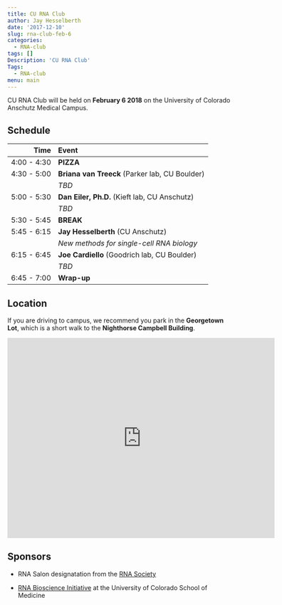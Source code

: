 ```yaml
---
title: CU RNA Club
author: Jay Hesselberth
date: '2017-12-10'
slug: rna-club-feb-6
categories:
  - RNA-club
tags: []
Description: 'CU RNA Club'
Tags:
  - RNA-club
menu: main
---
```


CU RNA Club will be held on **February 6 2018** on the University of Colorado Anschutz Medical Campus.

<!--more-->

## Schedule

|        Time | Event     |
|         --: | :--       |
| 4:00 - 4:30 | **PIZZA** |
| 4:30 - 5:00 | **Briana van Treeck** (Parker lab, CU Boulder) |
|             | *TBD* |
| 5:00 - 5:30 | **Dan Eiler, Ph.D.** (Kieft lab, CU Anschutz) |
|             | *TBD* |
| 5:30 - 5:45 | **BREAK** |
| 5:45 - 6:15 | **Jay Hesselberth** (CU Anschutz) |
|             | *New methods for single-cell RNA biology* |
| 6:15 - 6:45 | **Joe Cardiello** (Goodrich lab, CU Boulder) |
|             | *TBD* |
| 6:45 - 7:00 | **Wrap-up** |

## Location

If you are driving to campus, we recommend you park in the **Georgetown Lot**, which is a short walk to the **Nighthorse Campbell Building**.

<iframe src="https://www.google.com/maps/embed?pb=!1m28!1m12!1m3!1d3067.769780650965!2d-104.83773498466057!3d39.744821954151824!2m3!1f0!2f0!3f0!3m2!1i1024!2i768!4f13.1!4m13!3e6!4m5!1s0x876c634f86c1ff9d%3A0x415b9fcdb256439!2sGeorgetown+Lot+Visitor+%26+Patient+Parking!3m2!1d39.746058!2d-104.83433509999999!4m5!1s0x876c634edfed838f%3A0xbec49482f5f7f42f!2sNighthorse+campbell+native+health+building%2C+East+17th+Avenue%2C+Aurora%2C+CO!3m2!1d39.743941899999996!2d-104.8367538!5e0!3m2!1sen!2sus!4v1512922741182" width="600" height="450" frameborder="0" style="border:0" allowfullscreen></iframe>

## Sponsors

+ RNA Salon designatation from the [RNA Society](https://www.rnasociety.org/)

+ [RNA Bioscience Initiative](http://rnabio.co) at the University of Colorado School of Medicine
